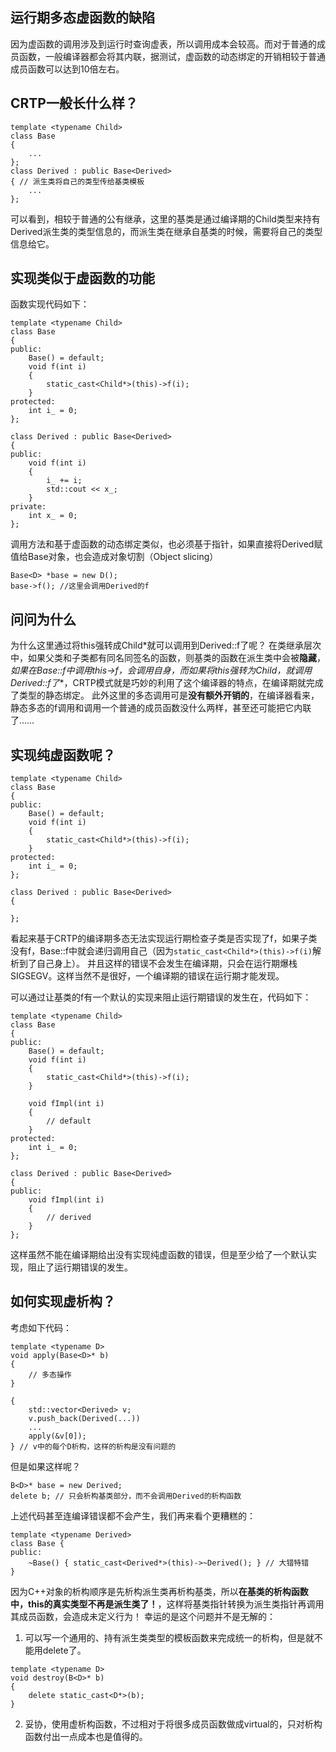 ## 运行期多态虚函数的缺陷
因为虚函数的调用涉及到运行时查询虚表，所以调用成本会较高。而对于普通的成员函数，一般编译器都会将其内联，据测试，虚函数的动态绑定的开销相较于普通成员函数可以达到10倍左右。

## CRTP一般长什么样？
```
template <typename Child> 
class Base 
{
    ...
};
class Derived : public Base<Derived> 
{ // 派生类将自己的类型传给基类模板
    ...
};
```
可以看到，相较于普通的公有继承，这里的基类是通过编译期的Child类型来持有Derived派生类的类型信息的，而派生类在继承自基类的时候，需要将自己的类型信息给它。

## 实现类似于虚函数的功能
函数实现代码如下：
```
template <typename Child>
class Base
{
public:
    Base() = default;
    void f(int i) 
    {
        static_cast<Child*>(this)->f(i);
    }
protected:
    int i_ = 0;
};

class Derived : public Base<Derived>
{
public:
    void f(int i)
    {
        i_ += i;
        std::cout << x_;
    }
private:
    int x_ = 0;
};
```

调用方法和基于虚函数的动态绑定类似，也必须基于指针，如果直接将Derived赋值给Base对象，也会造成对象切割（Object slicing）
```
Base<D> *base = new D();
base->f(); //这里会调用Derived的f

```


## 问问为什么
为什么这里通过将this强转成Child*就可以调用到Derived::f了呢？
在类继承层次中，如果父类和子类都有同名同签名的函数，则基类的函数在派生类中会被**隐藏**，**如果在Base::f中调用this->f，会调用自身，而如果将this强转为Child*，就调用Derived::f了**，CRTP模式就是巧妙的利用了这个编译器的特点，在编译期就完成了类型的静态绑定。
此外这里的多态调用可是**没有额外开销的**，在编译器看来，静态多态的f调用和调用一个普通的成员函数没什么两样，甚至还可能把它内联了……


## 实现纯虚函数呢？
```
template <typename Child>
class Base
{
public:
    Base() = default;
    void f(int i) 
    {
        static_cast<Child*>(this)->f(i);
    }
protected:
    int i_ = 0;
};

class Derived : public Base<Derived>
{

};
```
看起来基于CRTP的编译期多态无法实现运行期检查子类是否实现了f，如果子类没有f，Base::f中就会递归调用自己（因为```static_cast<Child*>(this)->f(i)```解析到了自己身上）。
并且这样的错误不会发生在编译期，只会在运行期爆栈SIGSEGV。这样当然不是很好，一个编译期的错误在运行期才能发现。

可以通过让基类的f有一个默认的实现来阻止运行期错误的发生在，代码如下：
```
template <typename Child>
class Base
{
public:
    Base() = default;
    void f(int i) 
    {
        static_cast<Child*>(this)->f(i);
    }

    void fImpl(int i)
    {
        // default 
    }
protected:
    int i_ = 0;
};

class Derived : public Base<Derived>
{
public:
    void fImpl(int i)
    {
        // derived
    }
};
```
这样虽然不能在编译期给出没有实现纯虚函数的错误，但是至少给了一个默认实现，阻止了运行期错误的发生。

## 如何实现虚析构？
考虑如下代码：
```
template <typename D>
void apply(Base<D>* b) 
{
    // 多态操作
}

{
    std::vector<Derived> v;
    v.push_back(Derived(...))
    ...
    apply(&v[0]);
} // v中的每个D析构，这样的析构是没有问题的
```
但是如果这样呢？
```
B<D>* base = new Derived;
delete b; // 只会析构基类部分，而不会调用Derived的析构函数
```
上述代码甚至连编译错误都不会产生，我们再来看个更糟糕的：
```
template <typename Derived>
class Base {
public:
    ~Base() { static_cast<Derived*>(this)->~Derived(); } // 大错特错
}
```
因为C++对象的析构顺序是先析构派生类再析构基类，所以**在基类的析构函数中，this的真实类型不再是派生类了！**，这样将基类指针转换为派生类指针再调用其成员函数，会造成未定义行为！
幸运的是这个问题并不是无解的：
1. 可以写一个通用的、持有派生类类型的模板函数来完成统一的析构，但是就不能用delete了。
```
template <typename D>
void destroy(B<D>* b) 
{
    delete static_cast<D*>(b);
}
```

2. 妥协，使用虚析构函数，不过相对于将很多成员函数做成virtual的，只对析构函数付出一点成本也是值得的。